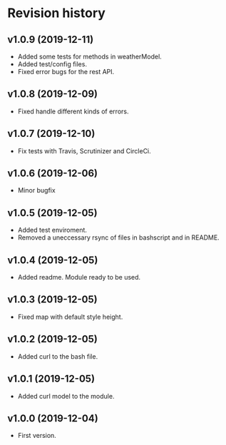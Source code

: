 Revision history
=================================

v1.0.9 (2019-12-11)
---------------------------------

* Added some tests for methods in weatherModel.
* Added test/config files.
* Fixed error bugs for the rest API.


v1.0.8 (2019-12-09)
---------------------------------

* Fixed handle different kinds of errors.


v1.0.7 (2019-12-10)
---------------------------------

* Fix tests with Travis, Scrutinizer and CircleCi.

v1.0.6 (2019-12-06)
---------------------------------

* Minor bugfix


v1.0.5 (2019-12-05)
---------------------------------

* Added test enviroment.
* Removed a uneccessary rsync of files in bashscript and in README.



v1.0.4 (2019-12-05)
---------------------------------

* Added readme. Module ready to be used.



v1.0.3 (2019-12-05)
---------------------------------

* Fixed map with default style height.


v1.0.2 (2019-12-05)
---------------------------------

* Added curl to the bash file.



v1.0.1 (2019-12-05)
---------------------------------

* Added curl model to the module.



v1.0.0 (2019-12-04)
---------------------------------

* First version.
